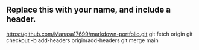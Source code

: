 ## Replace this with your name, and include a header.
https://github.com/Manasa17699/markdown-portfolio.git
git fetch origin
git checkout -b add-headers origin/add-headers
git merge main
